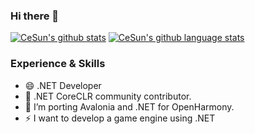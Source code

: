 ### Hi there 👋

[![CeSun's github stats](https://github-readme-stats.vercel.app/api?username=CeSun&show_icons=true&icon_color=199861&count_private=true&include_all_commits=true&hide_border=true)](https://github.com/CeSun)
[![CeSun's github language stats](https://github-readme-stats.vercel.app/api/top-langs/?username=CeSun&langs_count=8&layout=compact&hide_border=true)](https://github.com/CeSun)

### Experience & Skills
- 😄 .NET Developer
- 👯 .NET CoreCLR community contributor.
- 🔭 I’m porting Avalonia and .NET for OpenHarmony.
- ⚡ I want to develop a game engine using .NET
